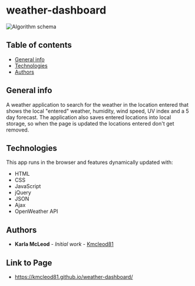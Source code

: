 # weather-dashboard

![Algorithm schema](./assets/images/null.gif)

## Table of contents

- [General info](#general-info)
- [Technologies](#technologies)
- [Authors](#authors)

## General info

A weather application to search for the weather in the location entered that shows the local "entered" weather, humidity, wind speed, UV index and a 5 day forecast. The application also saves entered locations into local storage, so when the page is updated the locations entered don't get removed.

## Technologies

This app runs in the browser and features dynamically updated with:

- HTML
- CSS
- JavaScript
- jQuery
- JSON
- Ajax
- OpenWeather API

## Authors

- **Karla McLeod** - _Initial work_ - [Kmcleod81](https://github.com/Kmcleod81)

## Link to Page

- https://kmcleod81.github.io/weather-dashboard/
